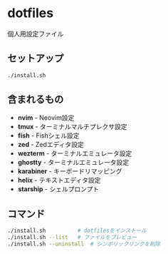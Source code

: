 # dotfiles

個人用設定ファイル

## セットアップ

```bash
./install.sh
```

## 含まれるもの

- **nvim** - Neovim設定
- **tmux** - ターミナルマルチプレクサ設定
- **fish** - Fishシェル設定
- **zed** - Zedエディタ設定
- **wezterm** - ターミナルエミュレータ設定
- **ghostty** - ターミナルエミュレータ設定
- **karabiner** - キーボードリマッピング
- **helix** - テキストエディタ設定
- **starship** - シェルプロンプト

## コマンド

```bash
./install.sh          # dotfilesをインストール
./install.sh --list   # ファイルをプレビュー
./install.sh --uninstall  # シンボリックリンクを削除
```

